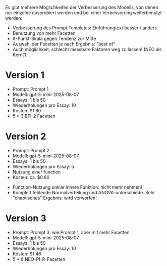 Es gibt mehrere Möglichkeiten der Verbesserung des Modells, von denen nur einzelne ausprobiert werden und bei einer Verbesserung weiterbenutzt werden:
* Verbesserung des Prompt Templates: Einführungtext besser / anders
* Benutzung von mehr Facetten
* 8-Punkt-Skala gegen Tendenz zur Mitte
* Auswahl der Facetten je nach Ergebnis: "best of"
* Auch möglichkeit, schlecht messbare Faktoren weg zu lassen! (NEO als Kern?)


# Version 1
* Prompt: Prompt 1
* Modell: gpt-5-mini-2025-08-07
* Essays: 1 bis 50
* Wiederholungen pro Essay: 10
* Kosten: $1.60 
* 5 * 3 BFI-2 Facetten

# Version 2
* Prompt: Prompt 2
* Modell: gpt-5-mini-2025-08-07
* Essays: 1 bis 50
* Wiederholungen pro Essay: 5
* Nutzung einer function
* Kosten: ca. $0.80 
- Function-Nutzung unklar innere Funktion: nicht mehr nehmen!
- Komplett fehlende Normalverteilung und ANOVA-unterschiede. Sehr "chaotisches" Ergebnis: wird verworfen!

# Version 3
* Prompt: Prompt 3: wie Prompt 1, aber mit mehr Facetten
* Modell: gpt-5-mini-2025-08-07
* Essays: 1 bis 50
* Wiederholungen pro Essay: 10
* Kosten: $1.46 
* 5 * 6 NEO-PI-R-Facetten

